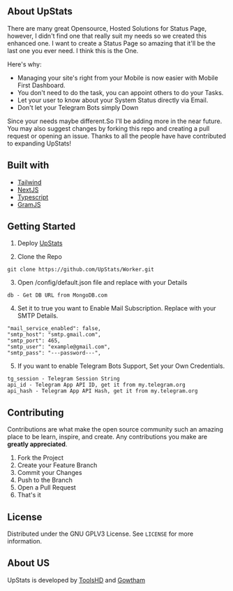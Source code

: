 ## About UpStats

There are many great Opensource, Hosted Solutions for Status Page, however, I didn't find one that really suit my needs so we created this enhanced one. I want to create a Status Page so amazing that it'll be the last one you ever need. I think this is the One.

Here's why:
* Managing your site's right from your Mobile is now easier with Mobile First Dashboard.
* You don't need to do the task, you can appoint others to do your Tasks.
* Let your user to know about your System Status directly via Email.
* Don't let your Telegram Bots simply Down

Since your needs maybe different.So I'll be adding more in the near future. You may also suggest changes by forking this repo and creating a pull request or opening an issue. Thanks to all the people have have contributed to expanding UpStats!

## Built with

* [Tailwind](https://tailwindcss.com)
* [NextJS](https://nextjs.org/)
* [Typescript](https://www.typescriptlang.org)
* [GramJS](https://github.com/gram-js/gramjs)

## Getting Started

1. Deploy [UpStats](https://gitHub.com/upstats/upstats#getting-started)

2. Clone the Repo
```
git clone https://github.com/UpStats/Worker.git
```
3. Open /config/default.json file and replace with your Details
```
db - Get DB URL from MongoDB.com
```
4. Set it to true you want to Enable Mail Subscription. Replace with your SMTP Details.
```
"mail_service_enabled": false,
"smtp_host": "smtp.gmail.com",
"smtp_port": 465,
"smtp_user": "example@gmail.com",
"smtp_pass": "---password---",
```

5. If you want to enable Telegram Bots Support, Set your Own Credentials.
```
tg_session - Telegram Session String
api_id - Telegram App API ID, get it from my.telegram.org
api_hash - Telegram App API Hash, get it from my.telegram.org
```

## Contributing

Contributions are what make the open source community such an amazing place to be learn, inspire, and create. Any contributions you make are **greatly appreciated**.

1. Fork the Project
2. Create your Feature Branch
3. Commit your Changes
4. Push to the Branch
5. Open a Pull Request
6. That's it

## License

Distributed under the GNU GPLV3 License. See `LICENSE` for more information.

## About US

UpStats is developed by [ToolsHD](https://gitHub.com/ToolsHD) and [Gowtham](https://github.com/Gowtham2003)
